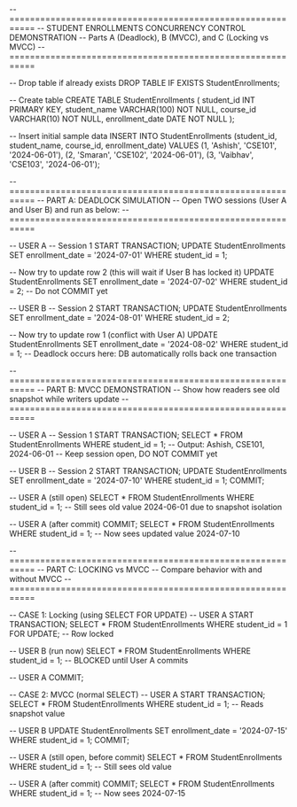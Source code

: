 -- ===========================================================
-- STUDENT ENROLLMENTS CONCURRENCY CONTROL DEMONSTRATION
-- Parts A (Deadlock), B (MVCC), and C (Locking vs MVCC)
-- ===========================================================

-- Drop table if already exists
DROP TABLE IF EXISTS StudentEnrollments;

-- Create table
CREATE TABLE StudentEnrollments (
    student_id      INT PRIMARY KEY,
    student_name    VARCHAR(100) NOT NULL,
    course_id       VARCHAR(10) NOT NULL,
    enrollment_date DATE NOT NULL
);

-- Insert initial sample data
INSERT INTO StudentEnrollments (student_id, student_name, course_id, enrollment_date)
VALUES
(1, 'Ashish',  'CSE101', '2024-06-01'),
(2, 'Smaran',  'CSE102', '2024-06-01'),
(3, 'Vaibhav', 'CSE103', '2024-06-01');

-- ===========================================================
-- PART A: DEADLOCK SIMULATION
-- Open TWO sessions (User A and User B) and run as below:
-- ===========================================================

-- USER A
-- Session 1
START TRANSACTION;
UPDATE StudentEnrollments
SET enrollment_date = '2024-07-01'
WHERE student_id = 1;

-- Now try to update row 2 (this will wait if User B has locked it)
UPDATE StudentEnrollments
SET enrollment_date = '2024-07-02'
WHERE student_id = 2;
-- Do not COMMIT yet

-- USER B
-- Session 2
START TRANSACTION;
UPDATE StudentEnrollments
SET enrollment_date = '2024-08-01'
WHERE student_id = 2;

-- Now try to update row 1 (conflict with User A)
UPDATE StudentEnrollments
SET enrollment_date = '2024-08-02'
WHERE student_id = 1;
-- Deadlock occurs here: DB automatically rolls back one transaction

-- ===========================================================
-- PART B: MVCC DEMONSTRATION
-- Show how readers see old snapshot while writers update
-- ===========================================================

-- USER A
-- Session 1
START TRANSACTION;
SELECT * FROM StudentEnrollments WHERE student_id = 1;
-- Output: Ashish, CSE101, 2024-06-01
-- Keep session open, DO NOT COMMIT yet

-- USER B
-- Session 2
START TRANSACTION;
UPDATE StudentEnrollments
SET enrollment_date = '2024-07-10'
WHERE student_id = 1;
COMMIT;

-- USER A (still open)
SELECT * FROM StudentEnrollments WHERE student_id = 1;
-- Still sees old value 2024-06-01 due to snapshot isolation

-- USER A (after commit)
COMMIT;
SELECT * FROM StudentEnrollments WHERE student_id = 1;
-- Now sees updated value 2024-07-10

-- ===========================================================
-- PART C: LOCKING vs MVCC
-- Compare behavior with and without MVCC
-- ===========================================================

-- CASE 1: Locking (using SELECT FOR UPDATE)
-- USER A
START TRANSACTION;
SELECT * FROM StudentEnrollments
WHERE student_id = 1
FOR UPDATE;
-- Row locked

-- USER B (run now)
SELECT * FROM StudentEnrollments WHERE student_id = 1;
-- BLOCKED until User A commits

-- USER A
COMMIT;

-- CASE 2: MVCC (normal SELECT)
-- USER A
START TRANSACTION;
SELECT * FROM StudentEnrollments WHERE student_id = 1;
-- Reads snapshot value

-- USER B
UPDATE StudentEnrollments
SET enrollment_date = '2024-07-15'
WHERE student_id = 1;
COMMIT;

-- USER A (still open, before commit)
SELECT * FROM StudentEnrollments WHERE student_id = 1;
-- Still sees old value

-- USER A (after commit)
COMMIT;
SELECT * FROM StudentEnrollments WHERE student_id = 1;
-- Now sees 2024-07-15
